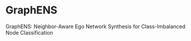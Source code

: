 # GraphENS
GraphENS: Neighbor-Aware Ego Network Synthesis for Class-Imbalanced Node Classification 
